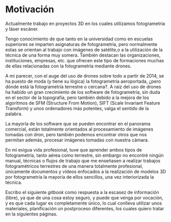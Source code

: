 # Motivación

Actualmente trabajo en proyectos 3D en los cuales utilizamos fotogrametría y láser escáner.

Tengo conocimiento de que tanto en la universidad como en escuelas superiores se imparten asignaturas de fotogrametría, pero normalmente estas se orientan al trabajo con imágenes de satélite,o a la utilización de la técnica de una forma muy somera. También destacan las organizaciones, instituciones, empresas, etc. que ofrecen este tipo de formaciones muchas de ellas relacionadas con la fotogrametría mediante drones.

A mi parecer, con el auge del uso de drones sobre todo a partir de 2014, se ha puesto de moda \(y tiene su lógica\) la fotogrametría aeroportada, ¿pero dónde está la fotogrametría terrestre o cercana?. A raíz del uso de drones ha habido un gran crecimiento de los software de fotogrametría, sin duda en el sector de la topografía, pero también debido a la mejora de los algoritmos de SFM \(Structure From Motion\), SIFT \(Scale Invariant Feature Transform\) y unos ordenadores más potentes, valga el sentido de la palabra.

La mayoría de los software que se pueden encontrar en el panorama comercial, están totalmente orientados al procesamiento de imágenes tomadas con dron, pero también podemos encontrar otros que nos permitan además, procesar imágenes tomadas con nuestra cámara.

En mi exigua vida profesional, tuve que aprender ambos tipos de fotogrametría, tanto aérea como terrestre, sin embargo  no encontré ningún manual, técnicas o flujos de trabajo que me enseñasen a realizar trabajos fotogramétricos terrestres de una manera totalmente profesional, únicamente documentos y vídeos enfocados a la realización de modelos 3D por fotogrametría la mayoría de ellos sencillos, una vez interiorizada la técnica.

Escribo el siguiente _gitbook_ como respuesta a la escasez de información \(libre\), ya que de una cosa estoy seguro, y puede que venga por vocación, y es que cada lugar es completamente único, lo cual conlleva utilizar unos materiales, planificación un postproceso diferentes, los cuales quiero tratar en la siguientes páginas.

